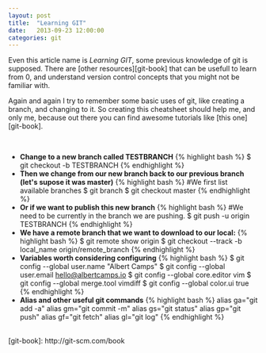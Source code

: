 ```yaml
---
layout: post
title:  "Learning GIT"
date:   2013-09-23 12:00:00
categories: git
---
```

Even this article name is _Learning GIT_, some previous knowledge of git is supposed. There are [other resources][git-book] that can be usefull to learn from 0, and understand version control concepts that you might not be familiar with.

Again and again I try to remember some basic uses of git, like creating a branch, and changing to it. So creating this cheatsheet should help me, and only me, because out there you can find awesome tutorials like [this one][git-book].

&nbsp;
- __Change to a new branch called TESTBRANCH__
{% highlight bash %}
$ git checkout -b TESTBRANCH
{% endhighlight %}
&nbsp;
- __Then we change from our new branch back to our previous branch (let's supose it was master)__
{% highlight bash %}
#We first list available branches
$ git branch
$ git checkout master
{% endhighlight %}
&nbsp;
- __Or if we want to publish this new branch__
{% highlight bash %}
#We need to be currently in the branch we are pushing.
$ git push -u origin TESTBRANCH
{% endhighlight %}
&nbsp;
- __We have a remote branch that we want to download to our local:__
{% highlight bash %}
$ git remote show origin
$ git checkout --track -b local_name origin/remote_branch
{% endhighlight %}
&nbsp;
- __Variables worth considering configuring__
{% highlight bash %}
$ git config --global user.name "Albert Camps"
$ git config --global user.email hello@albertcamps.io
$ git config --global core.editor vim
$ git config --global merge.tool vimdiff
$ git config --global color.ui true
{% endhighlight %}
&nbsp;
- __Alias and other useful git commands__
{% highlight bash %}
alias ga="git add -a"
alias gm="git commit -m"
alias gs="git status"
alias gp="git push"
alias gf="git fetch"
alias gl="git log"
{% endhighlight %}
<br />
[git-book]: http://git-scm.com/book
